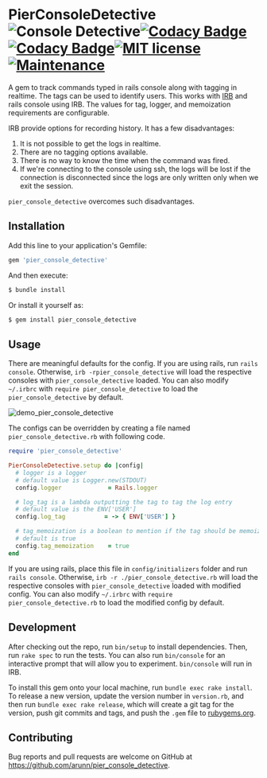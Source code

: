 # PierConsoleDetective ![Console Detective](https://github.com/arunn/pier_console_detective/actions/workflows/ci.yml/badge.svg)[![Codacy Badge](https://app.codacy.com/project/badge/Grade/7fabacab5ff445248655e1b9b35f1aef)](https://www.codacy.com?utm_source=github.com&amp;utm_medium=referral&amp;utm_content=arunn/pier_console_detective&amp;utm_campaign=Badge_Grade)[![Codacy Badge](https://app.codacy.com/project/badge/Coverage/7fabacab5ff445248655e1b9b35f1aef)](https://www.codacy.com?utm_source=github.com&utm_medium=referral&utm_content=arunn/pier_console_detective&utm_campaign=Badge_Coverage)[![MIT license](https://img.shields.io/badge/License-MIT-blue.svg)](https://lbesson.mit-license.org/)[![Maintenance](https://img.shields.io/badge/Maintained%3F-yes-green.svg)](https://github.com/arunn/pier_console_detective/graphs/commit-activity)

A gem to track commands typed in rails console along with tagging in realtime. The tags can be used to identify users. This works with  [IRB](https://github.com/ruby/ruby/tree/master/lib/irb) and rails console using IRB. The values for tag, logger, and memoization requirements are configurable. 

IRB provide options for recording history. It has a few disadvantages:

1. It is not possible to get the logs in realtime.
2. There are no tagging options available.
3. There is no way to know the time when the command was fired. 
4. If we're connecting to the console using ssh, the logs will be lost if the connection is disconnected since the logs are only written only when we exit the session. 

`pier_console_detective` overcomes such disadvantages.
## Installation

Add this line to your application's Gemfile:

~~~~~ruby
gem 'pier_console_detective'
~~~~~

And then execute:

~~~~~sh
$ bundle install
~~~~~

Or install it yourself as:
~~~~~sh
$ gem install pier_console_detective
~~~~~
## Usage

There are meaningful defaults for the config. If you are using rails, run `rails console`. Otherwise, `irb -rpier_console_detective` will load the respective consoles with `pier_console_detective` loaded. You can also modify `~/.irbrc` with `require pier_console_detective` to load the `pier_console_detective` by default.

![demo_pier_console_detective](https://gist.githubusercontent.com/arunn/0a2795f1699c9e3c518ce20d7f5c1b16/raw/b20cb7d3aab4924311e59050a35237abd6a9a670/demo_pier_console_detective.gif)

The configs can be overridden by creating a file named `pier_console_detective.rb` with following code.

~~~ruby
require 'pier_console_detective'

PierConsoleDetective.setup do |config|
  # logger is a logger
  # default value is Logger.new(STDOUT)
  config.logger             = Rails.logger

  # log_tag is a lambda outputting the tag to tag the log entry
  # default value is the ENV['USER']
  config.log_tag           = -> { ENV['USER'] }

  # tag_memoization is a boolean to mention if the tag should be memoized or not.
  # default is true
  config.tag_memoization    = true
end
~~~

If you are using rails, place this file in `config/initializers` folder and run `rails console`. Otherwise, `irb -r ./pier_console_detective.rb` will load the respective consoles with `pier_console_detective` loaded with modified config. You can also modify `~/.irbrc` with `require pier_console_detective.rb` to load the modified config by default.

## Development

After checking out the repo, run `bin/setup` to install dependencies. Then, run `rake spec` to run the tests. You can also run `bin/console` for an interactive prompt that will allow you to experiment. `bin/console` will run in IRB.

To install this gem onto your local machine, run `bundle exec rake install`. To release a new version, update the version number in `version.rb`, and then run `bundle exec rake release`, which will create a git tag for the version, push git commits and tags, and push the `.gem` file to [rubygems.org](https://rubygems.org).

## Contributing

Bug reports and pull requests are welcome on GitHub at https://github.com/arunn/pier_console_detective.
